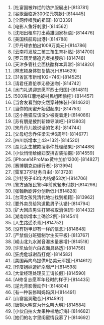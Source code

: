 
1. [杜富国被炸烂的防护服展出]-[813781]
1. [谷歌面临近300亿元罚款]-[814445]
1. [全网传唱我的祖国]-[813339]
1. [电影人鱼好刺激]-[814562]
1. [沈阳出租车打出英雄回家标语]-[814476]
1. [美国核航母出港]-[814788]
1. [乔丹球衣拍出1009万美元]-[814786]
1. [云南将发放二孩三孩生育补贴]-[814700]
1. [罗云熙吴倩追光者搂腰杀]-[814748]
1. [天津多管社会面核酸样本异常]-[814820]
1. [林志颖身体恢复情况]-[814629]
1. [31省区市新增102+746]-[814525]
1. [请君任嘉伦李沁昏迷吻]-[814742]
1. [水门礼遇迎志愿军烈士归国]-[814811]
1. [500亩红薯地被村民组团偷挖]-[814457]
1. [当舍友看到你突然穿辣妹装]-[814620]
1. [当你的闺蜜开始甜起来]-[814753]
1. [这小熊猫应该没少被提着走]-[814086]
1. [苏有朋是披荆斩棘导演吧]-[813803]
1. [宋丹丹儿媳说话的艺术]-[814744]
1. [父母纪念乔任梁去世6周年]-[814677]
1. [四川新增本土43+132]-[814520]
1. [湖北女生被欺凌事件处理结果]-[814488]
1. [小伙悄悄给媳妇安排古装拍摄]-[814559]
1. [iPhone14ProMax黄牛加价1200]-[814827]
1. [赛博朋克边缘行者]-[813994]
1. [雷军37岁财务自由]-[813728]
1. [沙特男子43年内结婚53次]-[814706]
1. [警方通报民警5年前就餐未付款]-[814298]
1. [张翰新剧评分创新低]-[814828]
1. [台湾女孩凭清代地址找到祖籍]-[813962]
1. [要外卖员给狗道歉男子认错]-[814794]
1. [矿大回应男生打架被取消保研]-[814432]
1. [湖南新增本土确诊2例]-[814541]
1. [人生路遥杀青]-[814752]
1. [没有铠甲却有一样的信念]-[814848]
1. [严禁借分班强制学生买平板]-[813767]
1. [崂山北九水潮音瀑水量暴增]-[814518]
1. [许凯仙剑六白衣面具路透]-[814756]
1. [狂虎危城谢苗打虎]-[814582]
1. [美国再向乌提供6亿美元军援]-[814612]
1. [印度姐妹遭奸杀曝尸]-[814598]
1. [大堂经理处理员工请长假]-[814590]
1. [AI修复志愿军年轻时的样子]-[814435]
1. [逆光背影慢动作]-[814804]
1. [有一种装修叫妈妈风]-[814491]
1. [山寨黑洞融合]-[814592]
1. [唐朝大明宫为什么叫大明]-[814584]
1. [小伙自拍火龙果种植地灯海]-[814682]
1. [她们的名字里闺蜜情我慕了]-[814692]